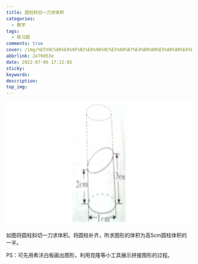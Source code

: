 ```yaml
---
title: 圆柱斜切一刀求体积
categories:
  - 教学
tags:
  - 练习题
comments: true
cover: /img/%E5%9C%86%E6%9F%B1%E6%96%9C%E5%88%87%E4%B8%80%E5%88%80%E6%B1%82%E4%BD%93%E7%A7%AF/1.jpg
abbrlink: 2e70d53e
date: 2022-07-06 17:12:05
sticky:
keywords:
description:
top_img:
---
```


![](../img/%E5%9C%86%E6%9F%B1%E6%96%9C%E5%88%87%E4%B8%80%E5%88%80%E6%B1%82%E4%BD%93%E7%A7%AF/1.jpg)

如图将圆柱斜切一刀求体积。将圆柱补齐，所求图形的体积为高5cm圆柱体积的一半。



PS：可先用希沃白板画出图形，利用克隆等小工具展示拼接图形的过程。
